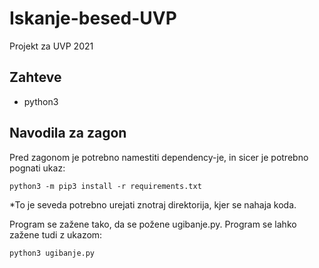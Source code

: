 # Iskanje-besed-UVP
Projekt za UVP 2021


## Zahteve 
- python3

## Navodila za zagon

Pred zagonom je potrebno namestiti dependency-je, in sicer je potrebno pognati ukaz:

`python3 -m pip3 install -r requirements.txt`

*To je seveda potrebno urejati znotraj direktorija, kjer se nahaja koda.

Program se zažene tako, da se požene ugibanje.py.
Program se lahko zažene tudi z ukazom:

`python3 ugibanje.py`
